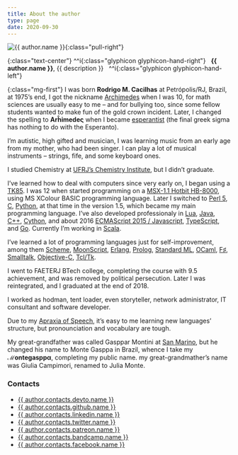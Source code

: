 ```yaml
---
title: About the author
type: page
date: 2020-09-30
---
```

[archimedes]: https://en.wikipedia.org/wiki/Archimedes
[c]: http://www.open-std.org/jtc1/sc22/wg14/
[c++]: http://www.cplusplus.com/
[cas]: https://www.chop.edu/conditions-diseases/childhood-apraxia-speech
[cincom]: http://www.cincomsmalltalk.com/main/
[cython]: http://cython.org/
[ecma6]: http://es6-features.org/
[erlang]: http://www.erlang.org/
[esperanto]: http://www.esperantio.net/
[f#]: http://fsharp.org/
[go]: https://golang.org/
[hotbit]: http://www.mci.org.br/micro/outros/hotbit.html
[java]: https://www.oracle.com/java/
[lua]: http://www.lua.org/
[moonscript]: http://moonscript.org/
[objc]: https://developer.apple.com/library/mac/documentation/Cocoa/Conceptual/ProgrammingWithObjectiveC/Introduction/Introduction.html
[ocaml]: https://ocaml.org/
[perl]: https://www.perl.org/
[python]: https://www.python.org/
[racket]: http://racket-lang.org/
[sanmarino]: https://en.wikipedia.org/wiki/San_Marino
[scala]: https://www.scala-lang.org/
[sml]: http://sml-family.org/
[swi]: http://www.swi-prolog.org/
[tcl]: http://tcl.tk/
[tk85]: http://www.mci.org.br/micro/microdigital/tk85.html
[typescript]: https://www.typescriptlang.org/
[ufrj-iq]: https://www.iq.ufrj.br/

![{{ author.name }}](//cacilhas.info/img/cacilhas-150x113.jpg){:class="pull-right"}

{:class="text-center"}
    ^^i{:class="glyphicon glyphicon-hand-right"}
    &nbsp;&nbsp;**{{ author.name }}**, {{ description }}&nbsp;&nbsp;
    ^^i{:class="glyphicon glyphicon-hand-left"}
<br />

{:class="mg-first"} I was born **Rodrigo M. Cacilhas** at Petrópolis/RJ, Brazil,
at 1975’s end, I got the nickname [Archimedes][archimedes] when I was 10, for
math sciences are usually easy to me – and for bullying too, since some fellow
students wanted to make fun of the gold crown incident. Later, I changed the
spelling to **Arĥimedeς** when I became [esperantist][esperanto] (the final
greek sigma has nothing to do with the Esperanto).

I’m autistic, high gifted and musician, I was learning music from an early age
from my mother, who had been singer. I can play a lot of musical instruments –
strings, fife, and some keyboard ones.

I studied Chemistry at [UFRJ’s Chemistry Institute][ufrj-iq], but I didn’t
graduate.

I’ve learned how to deal with computers since very early on, I began using a
[TK85][tk85]. I was 12 when started programming on a
[MSX-1.1 Hotbit HB-8000][hotbit], using MS XColour BASIC programming language.
Later I switched to [Perl 5][perl], [C][c], [Python][python], at that time in
the version 1.5, which became my main programming language. I’ve also developed
professionaly in [Lua][lua], [Java][java], [C++][c++], [Cython][cython], and
about 2016 [ECMAScript 2015 / Javascript][ecma6], [TypeScript][typescript], and
[Go][go]. Currently I’m working in [Scala][scala].

I’ve learned a lot of programming languages just for self-improvement, among
them [Scheme][racket], [MoonScript][moonscript], [Erlang][erlang],
[Prolog][swi], [Standard ML][sml], [OCaml][ocaml], [F♯][f#],
[Smalltalk][cincom], [Objective-C][objc], [Tcl/Tk][tcl].

I went to FAETERJ BTech college, completing the course with 9.5 achievement, and
was removed by political persecution. Later I was reintegrated, and I graduated
at the end of 2018.

I worked as hodman, tent loader, even storyteller, network administrator, IT
consultant and software developer.

Due to my [Apraxia of Speech][cas], it’s easy to me learning new languages’
structure, but pronounciation and vocabulary are tough.

My great-grandfather was called Gasppar Montini at [San Marino][sanmarino], but
he changed his name to Monte Gasppa in Brazil, whence I take my **ℳontegasppα**,
completing my public name. my great-grandmather’s name was Giulia Campimori,
renamed to Julia Monte.

### Contacts

- <a href="{{{ author.contacts.devto.url }}}">{{ author.contacts.devto.name }}</a>
- <a href="{{{ author.contacts.github.url }}}">{{ author.contacts.github.name }}</a>
- <a href="{{{ author.contacts.linkedin.url }}}">{{ author.contacts.linkedin.name }}</a>
- <a href="{{{ author.contacts.twitter.url }}}">{{ author.contacts.twitter.name }}</a>
- <a href="{{{ author.contacts.patreon.url }}}">{{ author.contacts.patreon.name }}</a>
- <a href="{{{ author.contacts.bandcamp.url }}}">{{ author.contacts.bandcamp.name }}</a>
- <a href="{{{ author.contacts.facebook.url }}}">{{ author.contacts.facebook.name }}</a>
